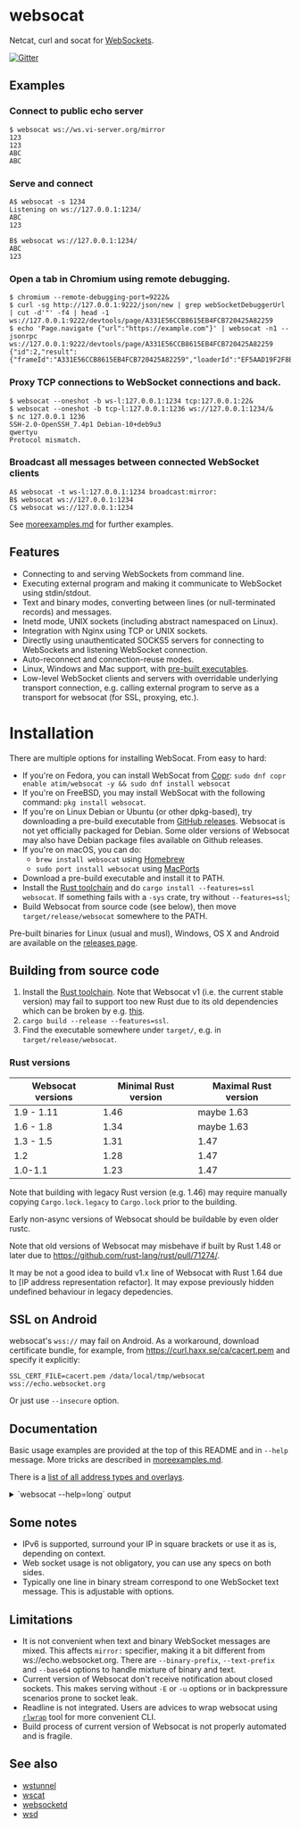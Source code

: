 # websocat
Netcat, curl and socat for [WebSockets](https://en.wikipedia.org/wiki/WebSocket).

[![Gitter](https://badges.gitter.im/websocat.svg)](https://gitter.im/websocat/Lobby?utm_source=badge&utm_medium=badge&utm_campaign=pr-badge&utm_content=body_badge)

## Examples

### Connect to public echo server

```
$ websocat ws://ws.vi-server.org/mirror
123
123
ABC
ABC
```

### Serve and connect

```
A$ websocat -s 1234
Listening on ws://127.0.0.1:1234/
ABC
123

B$ websocat ws://127.0.0.1:1234/
ABC
123
```

### Open a tab in Chromium using remote debugging.

```
$ chromium --remote-debugging-port=9222&
$ curl -sg http://127.0.0.1:9222/json/new | grep webSocketDebuggerUrl | cut -d'"' -f4 | head -1
ws://127.0.0.1:9222/devtools/page/A331E56CCB8615EB4FCB720425A82259
$ echo 'Page.navigate {"url":"https://example.com"}' | websocat -n1 --jsonrpc ws://127.0.0.1:9222/devtools/page/A331E56CCB8615EB4FCB720425A82259
{"id":2,"result":{"frameId":"A331E56CCB8615EB4FCB720425A82259","loaderId":"EF5AAD19F2F8BB27FAF55F94FFB27DF9"}}

```

### Proxy TCP connections to WebSocket connections and back.

```
$ websocat --oneshot -b ws-l:127.0.0.1:1234 tcp:127.0.0.1:22&
$ websocat --oneshot -b tcp-l:127.0.0.1:1236 ws://127.0.0.1:1234/&
$ nc 127.0.0.1 1236
SSH-2.0-OpenSSH_7.4p1 Debian-10+deb9u3
qwertyu
Protocol mismatch.
```


### Broadcast all messages between connected WebSocket clients

```
A$ websocat -t ws-l:127.0.0.1:1234 broadcast:mirror:
B$ websocat ws://127.0.0.1:1234
C$ websocat ws://127.0.0.1:1234
```

See [moreexamples.md](./moreexamples.md) for further examples.

## Features

* Connecting to and serving WebSockets from command line.
* Executing external program and making it communicate to WebSocket using stdin/stdout.
* Text and binary modes, converting between lines (or null-terminated records) and messages.
* Inetd mode, UNIX sockets (including abstract namespaced on Linux).
* Integration with Nginx using TCP or UNIX sockets.
* Directly using unauthenticated SOCKS5 servers for connecting to WebSockets and listening WebSocket connection.
* Auto-reconnect and connection-reuse modes.
* Linux, Windows and Mac support, with [pre-built executables][releases].
* Low-level WebSocket clients and servers with overridable underlying transport connection, e.g. calling external program to serve as a transport for websocat (for SSL, proxying, etc.).

[releases]:https://github.com/vi/websocat/releases

# Installation

There are multiple options for installing WebSocat. From easy to hard:

* If you're on Fedora, you can install WebSocat from [Copr](https://copr.fedorainfracloud.org/coprs/atim/websocat/): `sudo dnf copr enable atim/websocat -y && sudo dnf install websocat`
* If you're on FreeBSD, you may install WebSocat with the following command: `pkg install websocat`.
* If you're on Linux Debian or Ubuntu (or other dpkg-based), try downloading a pre-build executable from [GitHub releases][releases]. Websocat is not yet officially packaged for Debian. Some older versions of Websocat may also have Debian package files available on Github releases.
* If you're on macOS, you can do:
  * `brew install websocat` using [Homebrew](https://brew.sh)
  * `sudo port install websocat` using [MacPorts](https://www.macports.org)
* Download a pre-build executable and install it to PATH.
* Install the [Rust toolchain](https://rustup.rs/) and do `cargo install --features=ssl websocat`. If something fails with a `-sys` crate, try without `--features=ssl`;
* Build Websocat from source code (see below), then move `target/release/websocat` somewhere to the PATH.

Pre-built binaries for Linux (usual and musl), Windows, OS X and Android are available on the [releases page](https://github.com/vi/websocat/releases).


Building from source code
---

1. Install the [Rust toolchain](https://rustup.rs/). Note that Websocat v1 (i.e. the current stable version) may fail to support too new Rust due to its old dependencies which can be broken by e.g. [this](https://github.com/rust-lang/rust/pull/78802).
2. `cargo build --release --features=ssl`.
3. Find the executable somewhere under `target/`, e.g. in `target/release/websocat`.

### Rust versions


|Websocat versions|Minimal Rust version|Maximal Rust version|
|----|----|----|
| 1.9 - 1.11| 1.46 | maybe 1.63 |
| 1.6 - 1.8 | 1.34 | maybe 1.63  |
| 1.3 - 1.5 | 1.31 | 1.47 |
| 1.2       | 1.28 | 1.47 |
| 1.0-1.1   | 1.23 | 1.47 |

Note that building with legacy Rust version (e.g. 1.46) may require manually copying `Cargo.lock.legacy` to `Cargo.lock` prior to the building.

Early non-async versions of Websocat should be buildable by even older rustc.  

Note that old versions of Websocat may misbehave if built by Rust 1.48 or later due to https://github.com/rust-lang/rust/pull/71274/.

It may be not a good idea to build v1.x line of Websocat with Rust 1.64 due to [IP address representation refactor]. It may expose previously hidden undefined behaviour in legacy depedencies.

[ipaddr]:https://github.com/rust-lang/rust/pull/78802


SSL on Android
---

websocat's `wss://` may fail on Android. As a workaround, download certificate bundle, for example, from https://curl.haxx.se/ca/cacert.pem and specify it explicitly:

    SSL_CERT_FILE=cacert.pem /data/local/tmp/websocat wss://echo.websocket.org

Or just use `--insecure` option.

Documentation
---

Basic usage examples are provided at the top of this README and in `--help` message. More tricks are described in [moreexamples.md](./moreexamples.md).

There is a [list of all address types and overlays](doc.md).

<details><summary>`websocat --help=long` output</summary>

```
websocat 1.10.0
Vitaly "_Vi" Shukela <vi0oss@gmail.com>
Command-line client for web sockets, like netcat/curl/socat for ws://.

USAGE:
    websocat ws://URL | wss://URL               (simple client)
    websocat -s port                            (simple server)
    websocat [FLAGS] [OPTIONS] <addr1> <addr2>  (advanced mode)

FLAGS:
	--stdout-announce-listening-ports       [A] Print a line to stdout for each port being listened
	--async-stdio                           [A] On UNIX, set stdin and stdout to nonblocking mode instead of
						spawning a thread. This should improve performance, but may break other
						programs running on the same console.
	--crypto-reverse                        [A] Swap encryption and decryption operations in `crypto:` specifier -
						encrypt on read, decrypto on write.
	--dump-spec                             [A] Instead of running, dump the specifiers representation to stdout
    -e, --set-environment                       Set WEBSOCAT_* environment variables when doing exec:/cmd:/sh-c:
						Currently it's WEBSOCAT_URI and WEBSOCAT_CLIENT for
						request URI and client address (if TCP)
						Beware of ShellShock or similar security problems.
    -E, --exit-on-eof                           Close a data transfer direction if the other one reached EOF
	--foreachmsg-wait-read                  [A] Wait for reading to finish before closing foreachmsg:'s peer
	--jsonrpc                               Format messages you type as JSON RPC 2.0 method calls. First word
						becomes method name, the rest becomes parameters, possibly automatically
						wrapped in [].
	--just-generate-key                     [A] Just a Sec-WebSocket-Key value without running main Websocat
	--linemode-strip-newlines               [A] Don't include trailing \n or \r\n coming from streams in WebSocket
						messages
    -0, --null-terminated                       Use \0 instead of \n for linemode
	--no-line                               [A] Don't automatically insert line-to-message transformation
	--no-exit-on-zeromsg                    [A] Don't exit when encountered a zero message. Zero messages are used
						internally in Websocat, so it may fail to close connection at all.
	--no-fixups                             [A] Don't perform automatic command-line fixups. May destabilize
						websocat operation. Use --dump-spec without --no-fixups to discover what
						is being inserted automatically and read the full manual about Websocat
						internal workings.
	--no-async-stdio                        [A] Inhibit using stdin/stdout in a nonblocking way if it is not a tty
    -1, --one-message                           Send and/or receive only one message. Use with --no-close and/or -u/-U.
	--oneshot                               Serve only once. Not to be confused with -1 (--one-message)
	--print-ping-rtts                       Print measured round-trip-time to stderr after each received WebSocket
						pong.
	--exec-sighup-on-stdin-close            [A] Make exec: or sh-c: or cmd: send SIGHUP on UNIX when input is
						closed.
	--exec-sighup-on-zero-msg               [A] Make exec: or sh-c: or cmd: send SIGHUP on UNIX when facing incoming
						zero-length message.
    -q                                          Suppress all diagnostic messages, except of startup errors
	--reuser-send-zero-msg-on-disconnect    [A] Make reuse-raw: send a zero-length message to the peer when some
						clients disconnects.
    -s, --server-mode                           Simple server mode: specify TCP port or addr:port as single argument
    -S, --strict                                strict line/message mode: drop too long messages instead of splitting
						them, drop incomplete lines.
	--timestamp-monotonic                   [A] Use monotonic clock for `timestamp:` overlay
    -k, --insecure                              Accept invalid certificates and hostnames while connecting to TLS
	--udp-broadcast                         [A] Set SO_BROADCAST
	--udp-multicast-loop                    [A] Set IP[V6]_MULTICAST_LOOP
	--udp-oneshot                           [A] udp-listen: replies only one packet per client
	--udp-reuseaddr                         [A] Set SO_REUSEADDR for UDP socket. Listening TCP sockets are always
						reuseaddr.
    -u, --unidirectional                        Inhibit copying data in one direction
    -U, --unidirectional-reverse                Inhibit copying data in the other direction (or maybe in both directions
						if combined with -u)
	--accept-from-fd                        [A] Do not call `socket(2)` in UNIX socket listerer peer, start with
						`accept(2)` using specified file descriptor number as argument instead
						of filename
	--unlink                                [A] Unlink listening UNIX socket before binding to it
    -V, --version                               Prints version information
    -v                                          Increase verbosity level to info or further
    -b, --binary                                Send message to WebSockets as binary messages
    -n, --no-close                              Don't send Close message to websocket on EOF
	--websocket-ignore-zeromsg              [A] Silently drop incoming zero-length WebSocket messages. They may
						cause connection close due to usage of zero-len message as EOF flag
						inside Websocat.
    -t, --text                                  Send message to WebSockets as text messages
	--base64                                Encode incoming binary WebSocket messages in one-line Base64 If
						`--binary-prefix` (see `--help=full`) is set, outgoing WebSocket
						messages that start with the prefix are decoded from base64 prior to
						sending.
	--base64-text                           [A] Encode incoming text WebSocket messages in one-line Base64. I don't
						know whether it can be ever useful, but it's for symmetry with
						`--base64`.

OPTIONS:
	--socks5 <auto_socks5>
	    Use specified address:port as a SOCKS5 proxy. Note that proxy authentication is not supported yet. Example:
	    --socks5 127.0.0.1:9050
	--autoreconnect-delay-millis <autoreconnect_delay_millis>
	    [A] Delay before reconnect attempt for `autoreconnect:` overlay. [default: 20]

	--basic-auth <basic_auth>
	    Add `Authorization: Basic` HTTP request header with this base64-encoded parameter

	--queue-len <broadcast_queue_len>
	    [A] Number of pending queued messages for broadcast reuser [default: 16]

    -B, --buffer-size <buffer_size>                                  Maximum message size, in bytes [default: 65536]
	--close-reason <close_reason>
	    Close connection with a reason message. This option only takes effect if --close-status-code option is
	    provided as well.
	--close-status-code <close_status_code>                      Close connection with a status code.
	--crypto-key <crypto_key>
	    [A] Specify encryption/decryption key for `crypto:` specifier. Requires `base64:`, `file:` or `pwd:` prefix.

    -H, --header <custom_headers>...
	    Add custom HTTP header to websocket client request. Separate header name and value with a colon and
	    optionally a single space. Can be used multiple times. Note that single -H may eat multiple further
	    arguments, leading to confusing errors. Specify headers at the end or with equal sign like -H='X: y'.
	--server-header <custom_reply_headers>...
	    Add custom HTTP header to websocket upgrade reply. Separate header name and value with a colon and
	    optionally a single space. Can be used multiple times. Note that single -H may eat multiple further
	    arguments, leading to confusing errors.
	--exec-args <exec_args>...
	    [A] Arguments for the `exec:` specifier. Must be the last option, everything after it gets into the exec
	    args list.
	--header-to-env <headers_to_env>...
	    Forward specified incoming request header to H_* environment variable for `exec:`-like specifiers.

    -h, --help <help>
	    See the help.
	    --help=short is the list of easy options and address types
	    --help=long lists all options and types (see [A] markers)
	    --help=doc also shows longer description and examples.
	--just-generate-accept <just_generate_accept>
	    [A] Just a Sec-WebSocket-Accept value based on supplied Sec-WebSocket-Key value without running main
	    Websocat
	--max-messages <max_messages>
	    Maximum number of messages to copy in one direction.

	--max-messages-rev <max_messages_rev>
	    Maximum number of messages to copy in the other direction.

	--conncap <max_parallel_conns>
	    Maximum number of simultaneous connections for listening mode

	--origin <origin>                                            Add Origin HTTP header to websocket client request
	--pkcs12-der <pkcs12_der>
	    Pkcs12 archive needed to accept SSL connections, certificate and key.
	    A command to output it: openssl pkcs12 -export -out output.pkcs12 -inkey key.pem -in cert.pem
	    Use with -s (--server-mode) option or with manually specified TLS overlays.
	    See moreexamples.md for more info.
	--pkcs12-passwd <pkcs12_passwd>
	    Password for --pkcs12-der pkcs12 archive. Required on Mac.

	--prometheus <prometheus>
	    Expose Prometheus metrics on specified IP address and port in addition to running usual Websocat session

	--request-header <request_headers>...
	    [A] Specify HTTP request headers for `http-request:` specifier.

    -X, --request-method <request_method>                            [A] Method to use for `http-request:` specifier
	--request-uri <request_uri>                                  [A] URI to use for `http-request:` specifier
	--restrict-uri <restrict_uri>
	    When serving a websocket, only accept the given URI, like `/ws`
	    This liberates other URIs for things like serving static files or proxying.
    -F, --static-file <serve_static_files>...
	    Serve a named static file for non-websocket connections.
	    Argument syntax: <URI>:<Content-Type>:<file-path>
	    Argument example: /index.html:text/html:index.html
	    Directories are not and will not be supported for security reasons.
	    Can be specified multiple times. Recommended to specify them at the end or with equal sign like `-F=...`,
	    otherwise this option may eat positional arguments
	--socks5-bind-script <socks5_bind_script>
	    [A] Execute specified script in `socks5-bind:` mode when remote port number becomes known.

	--socks5-destination <socks_destination>
	    [A] Examples: 1.2.3.4:5678  2600:::80  hostname:5678

	--tls-domain <tls_domain>
	    [A] Specify domain for SNI or certificate verification when using tls-connect: overlay

	--udp-multicast <udp_join_multicast_addr>...
	    [A] Issue IP[V6]_ADD_MEMBERSHIP for specified multicast address. Can be specified multiple times.

	--udp-multicast-iface-v4 <udp_join_multicast_iface_v4>...
	    [A] IPv4 address of multicast network interface. Has to be either not specified or specified the same number
	    of times as multicast IPv4 addresses. Order matters.
	--udp-multicast-iface-v6 <udp_join_multicast_iface_v6>...
	    [A] Index of network interface for IPv6 multicast. Has to be either not specified or specified the same
	    number of times as multicast IPv6 addresses. Order matters.
	--udp-ttl <udp_ttl>                                          [A] Set IP_TTL, also IP_MULTICAST_TTL if applicable
	--protocol <websocket_protocol>
	    Specify this Sec-WebSocket-Protocol: header when connecting

	--server-protocol <websocket_reply_protocol>
	    Force this Sec-WebSocket-Protocol: header when accepting a connection

	--websocket-version <websocket_version>                      Override the Sec-WebSocket-Version value
	--binary-prefix <ws_binary_prefix>
	    [A] Prepend specified text to each received WebSocket binary message. Also strip this prefix from outgoing
	    messages, explicitly marking them as binary even if `--text` is specified
	--ws-c-uri <ws_c_uri>
	    [A] URI to use for ws-c: overlay [default: ws://0.0.0.0/]

	--ping-interval <ws_ping_interval>                           Send WebSocket pings each this number of seconds
	--ping-timeout <ws_ping_timeout>
	    Drop WebSocket connection if Pong message not received for this number of seconds

	--text-prefix <ws_text_prefix>
	    [A] Prepend specified text to each received WebSocket text message. Also strip this prefix from outgoing
	    messages, explicitly marking them as text even if `--binary` is specified

ARGS:
    <addr1>    In simple mode, WebSocket URL to connect. In advanced mode first address (there are many kinds of
	       addresses) to use. See --help=types for info about address types. If this is an address for
	       listening, it will try serving multiple connections.
    <addr2>    In advanced mode, second address to connect. If this is an address for listening, it will accept only
	       one connection.


Basic examples:
  Command-line websocket client:
    websocat ws://ws.vi-server.org/mirror/
    
  WebSocket server
    websocat -s 8080
    
  WebSocket-to-TCP proxy:
    websocat --binary ws-l:127.0.0.1:8080 tcp:127.0.0.1:5678
    

Full list of address types:
	ws://           	Insecure (ws://) WebSocket client. Argument is host and URL.
	wss://          	Secure (wss://) WebSocket client. Argument is host and URL.
	ws-listen:      	WebSocket server. Argument is host and port to listen.
	inetd-ws:       	WebSocket inetd server. [A]
	l-ws-unix:      	WebSocket UNIX socket-based server. [A]
	l-ws-abstract:  	WebSocket abstract-namespaced UNIX socket server. [A]
	ws-lowlevel-client:	[A] Low-level HTTP-independent WebSocket client connection without associated HTTP upgrade.
	ws-lowlevel-server:	[A] Low-level HTTP-independent WebSocket server connection without associated HTTP upgrade.
	wss-listen:     	Listen for secure WebSocket connections on a TCP port
	http:           	[A] Issue HTTP request, receive a 1xx or 2xx reply, then pass
	asyncstdio:     	[A] Set stdin and stdout to nonblocking mode, then use it as a communication counterpart. UNIX-only.
	inetd:          	Like `asyncstdio:`, but intended for inetd(8) usage. [A]
	tcp:            	Connect to specified TCP host and port. Argument is a socket address.
	tcp-listen:     	Listen TCP port on specified address.
	ssl-listen:     	Listen for SSL connections on a TCP port
	sh-c:           	Start specified command line using `sh -c` (even on Windows)
	cmd:            	Start specified command line using `sh -c` or `cmd /C` (depending on platform)
	exec:           	Execute a program directly (without a subshell), providing array of arguments on Unix [A]
	readfile:       	Synchronously read a file. Argument is a file path.
	writefile:      	Synchronously truncate and write a file.
	appendfile:     	Synchronously append a file.
	udp:            	Send and receive packets to specified UDP socket, from random UDP port  
	udp-listen:     	Bind an UDP socket to specified host:port, receive packet
	open-async:     	Open file for read and write and use it like a socket. [A]
	open-fd:        	Use specified file descriptor like a socket. [A]
	threadedstdio:  	[A] Stdin/stdout, spawning a thread (threaded version).
	-               	Read input from console, print to console. Uses threaded implementation even on UNIX unless requested by `--async-stdio` CLI option.
	unix:           	Connect to UNIX socket. Argument is filesystem path. [A]
	unix-listen:    	Listen for connections on a specified UNIX socket [A]
	unix-dgram:     	Send packets to one path, receive from the other. [A]
	abstract:       	Connect to UNIX abstract-namespaced socket. Argument is some string used as address. [A]
	abstract-listen:	Listen for connections on a specified abstract UNIX socket [A]
	abstract-dgram: 	Send packets to one address, receive from the other. [A]
	mirror:         	Simply copy output to input. No arguments needed.
	literalreply:   	Reply with a specified string for each input packet.
	clogged:        	Do nothing. Don't read or write any bytes. Keep connections in "hung" state. [A]
	literal:        	Output a string, discard input.
	assert:         	Check the input.  [A]
	assert2:        	Check the input. [A]
	seqpacket:      	Connect to AF_UNIX SOCK_SEQPACKET socket. Argument is a filesystem path. [A]
	seqpacket-listen:	Listen for connections on a specified AF_UNIX SOCK_SEQPACKET socket [A]
	random:         	Generage random bytes when being read from, discard written bytes.
Full list of overlays:
	ws-upgrade:     	WebSocket upgrader / raw server. Specify your own protocol instead of usual TCP. [A]
	http-request:   	[A] Issue HTTP request, receive a 1xx or 2xx reply, then pass
	http-post-sse:  	[A] Accept HTTP/1 request. Then, if it is GET,
	ssl-connect:    	Overlay to add TLS encryption atop of existing connection [A]
	ssl-accept:     	Accept an TLS connection using arbitrary backing stream. [A]
	reuse-raw:      	Reuse subspecifier for serving multiple clients: unpredictable mode. [A]
	broadcast:      	Reuse this connection for serving multiple clients, sending replies to all clients.
	autoreconnect:  	Re-establish underlying connection on any error or EOF
	ws-c:           	Low-level WebSocket connector. Argument is a some another address. [A]
	msg2line:       	Line filter: Turns messages from packet stream into lines of byte stream. [A]
	line2msg:       	Line filter: turn lines from byte stream into messages as delimited by '\\n' or '\\0' [A]
	foreachmsg:     	Execute something for each incoming message.
	log:            	Log each buffer as it pass though the underlying connector.
	jsonrpc:        	[A] Turns messages like `abc 1,2` into `{"jsonrpc":"2.0","id":412, "method":"abc", "params":[1,2]}`.
	timestamp:      	[A] Prepend timestamp to each incoming message.
	socks5-connect: 	SOCKS5 proxy client (raw) [A]
	socks5-bind:    	SOCKS5 proxy client (raw, bind command) [A]
	crypto:         	[A] Encrypts written messages and decryptes (and verifies) read messages with a static key, using ChaCha20-Poly1305 algorithm.
	prometheus:     	[A] Account connections, messages, bytes and other data and expose Prometheus metrics on a separate port.
```
</details>


Some notes
---

* IPv6 is supported, surround your IP in square brackets or use it as is, depending on context.
* Web socket usage is not obligatory, you can use any specs on both sides.
* Typically one line in binary stream correspond to one WebSocket text message. This is adjustable with options.

Limitations
---

* It is not convenient when text and binary WebSocket messages are mixed. This affects `mirror:` specifier, making it a bit different from ws://echo.websocket.org. There are `--binary-prefix`, `--text-prefix` and `--base64` options to handle mixture of binary and text.
* Current version of Websocat don't receive notification about closed sockets. This makes serving without `-E` or `-u` options or in backpressure scenarios prone to socket leak.
* Readline is not integrated. Users are advices to wrap websocat using [`rlwrap`](https://linux.die.net/man/1/rlwrap) tool for more convenient CLI.
* Build process of current version of Websocat is not properly automated and is fragile.

See also
---

* [wstunnel](https://github.com/erebe/wstunnel)
* [wscat](https://github.com/websockets/wscat)
* [websocketd](https://github.com/joewalnes/websocketd)
* [wsd](https://github.com/alexanderGugel/wsd)

